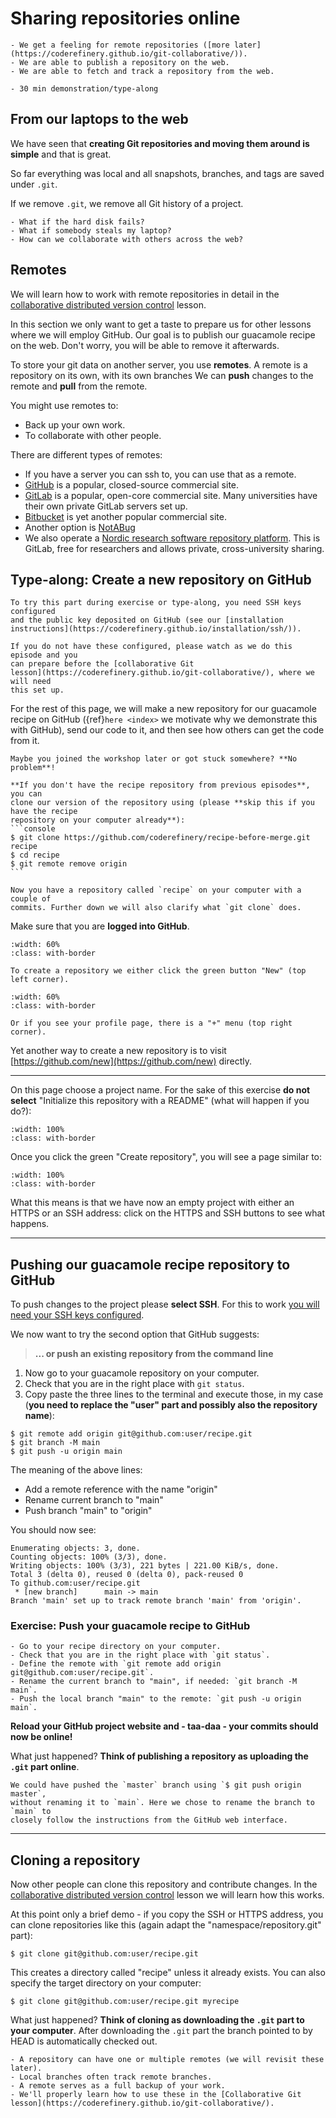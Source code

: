 # Sharing repositories online

```{objectives}
- We get a feeling for remote repositories ([more later](https://coderefinery.github.io/git-collaborative/)).
- We are able to publish a repository on the web.
- We are able to fetch and track a repository from the web.
```

```{instructor-note}
- 30 min demonstration/type-along
```


## From our laptops to the web

We have seen that **creating Git repositories and moving them around is
simple** and that is great.

So far everything was local and all snapshots, branches, and tags are saved under `.git`.

If we remove `.git`, we remove all Git history of a project.

```{discussion}
- What if the hard disk fails?
- What if somebody steals my laptop?
- How can we collaborate with others across the web?
```


## Remotes

We will learn how to work with remote repositories in detail in the
[collaborative distributed version control](https://coderefinery.github.io/git-collaborative/) lesson.

In this section we only want to get a taste to prepare us for other lessons
where we will employ GitHub.  Our goal is to publish our guacamole recipe on
the web. Don't worry, you will be able to remove it afterwards.

To store your git data on another server, you use **remotes**.
A remote is a repository on its own, with its own branches
We can **push** changes to the remote and **pull**
from the remote.

You might use remotes to:
- Back up your own work.
- To collaborate with other people.

There are different types of remotes:
- If you have a server you can ssh to, you can use that as a remote.
- [GitHub](https://github.com) is a popular, closed-source commercial site.
- [GitLab](https://about.gitlab.com) is a popular, open-core
  commercial site.  Many universities have their own private GitLab servers
  set up.
- [Bitbucket](https://bitbucket.org) is yet another popular commercial site.
- Another option is [NotABug](https://notabug.org)
- We also operate a [Nordic
  research software repository
  platform](https://coderefinery.org/repository/).
  This is GitLab, free for researchers and allows private,
  cross-university sharing.


## Type-along: Create a new repository on GitHub

```{admonition} We need SSH keys configured for this part to work
To try this part during exercise or type-along, you need SSH keys configured
and the public key deposited on GitHub (see our [installation
instructions](https://coderefinery.github.io/installation/ssh/)).

If you do not have these configured, please watch as we do this episode and you
can prepare before the [collaborative Git
lesson](https://coderefinery.github.io/git-collaborative/), where we will need
this set up.
```

For the rest of this page, we will make a new repository for our
guacamole recipe on GitHub ({ref}`here <index>` we motivate why we demonstrate this
with GitHub),
send our code to it, and then see how
others can get the code from it.

````{admonition} If you don't have the recipe repository from previous episodes
Maybe you joined the workshop later or got stuck somewhere? **No problem**!

**If you don't have the recipe repository from previous episodes**, you can
clone our version of the repository using (please **skip this if you have the recipe
repository on your computer already**):
```console
$ git clone https://github.com/coderefinery/recipe-before-merge.git recipe
$ cd recipe
$ git remote remove origin
```

Now you have a repository called `recipe` on your computer with a couple of
commits. Further down we will also clarify what `git clone` does.
````

Make sure that you are **logged into GitHub**.

```{figure} img/creating-using-web/new-top-left.png
:width: 60%
:class: with-border

To create a repository we either click the green button "New" (top left corner).
```

```{figure} img/creating-using-web/new-top-right.png
:width: 60%
:class: with-border

Or if you see your profile page, there is a "+" menu (top right corner).
```

Yet another way to create a new repository is to visit
[https://github.com/new](https://github.com/new) directly.

---

On this page choose a project name.
For the sake of this exercise **do not select**
"Initialize this repository with a README" (what will happen if you do?):
```{figure} img/creating-using-web/creating.png
:width: 100%
:class: with-border
```

Once you click the green "Create repository", you will see a page similar to:
```{figure} img/creating-using-web/created.png
:width: 100%
:class: with-border
```

What this means is that we have now an empty project with either an HTTPS or an
SSH address: click on the HTTPS and SSH buttons to see what happens.

---

## Pushing our guacamole recipe repository to GitHub

To push changes to the project please **select SSH**.
For this to work [you will need your SSH keys configured](https://coderefinery.github.io/installation/ssh/).

We now want to try the second option that GitHub suggests:

> **... or push an existing repository from the command line**

1. Now go to your guacamole repository on your computer.
2. Check that you are in the right place with `git status`.
3. Copy paste the three lines to the terminal and execute those, in my case (**you
  need to replace the "user" part and possibly also the repository name**):

  ```console
  $ git remote add origin git@github.com:user/recipe.git
  $ git branch -M main
  $ git push -u origin main
  ```

The meaning of the above lines:
- Add a remote reference with the name "origin"
- Rename current branch to "main"
- Push branch "main" to "origin"

You should now see:

```text
Enumerating objects: 3, done.
Counting objects: 100% (3/3), done.
Writing objects: 100% (3/3), 221 bytes | 221.00 KiB/s, done.
Total 3 (delta 0), reused 0 (delta 0), pack-reused 0
To github.com:user/recipe.git
 * [new branch]      main -> main
Branch 'main' set up to track remote branch 'main' from 'origin'.
```

### Exercise: Push your guacamole recipe to GitHub

```{exercise} Push-1: Push your guacamole recipe to GitHub
- Go to your recipe directory on your computer.
- Check that you are in the right place with `git status`.
- Define the remote with `git remote add origin git@github.com:user/recipe.git`.
- Rename the current branch to "main", if needed: `git branch -M main`.
- Push the local branch "main" to the remote: `git push -u origin main`.
```

**Reload your GitHub project website and - taa-daa - your commits should now be
online!**

What just happened? **Think of publishing a repository as uploading the `.git` part online**.

```{note}
We could have pushed the `master` branch using `$ git push origin master`,
without renaming it to `main`. Here we chose to rename the branch to `main` to
closely follow the instructions from the GitHub web interface.
```

---

## Cloning a repository

Now other people can clone this repository and contribute changes. In the
[collaborative distributed version control](https://coderefinery.github.io/git-collaborative/) lesson
we will learn how this works.

At this point only a brief demo - if you copy the SSH or HTTPS address, you can clone repositories like this
(again adapt the "namespace/repository.git" part):

```console
$ git clone git@github.com:user/recipe.git
```

This creates a directory called "recipe" unless it already exists. You can also specify the target directory
on your computer:

```console
$ git clone git@github.com:user/recipe.git myrecipe
```

What just happened? **Think of cloning as downloading the `.git` part to your
computer**. After downloading the `.git` part the branch pointed to by HEAD is
automatically checked out.

```{keypoints}
- A repository can have one or multiple remotes (we will revisit these later).
- Local branches often track remote branches.
- A remote serves as a full backup of your work.
- We'll properly learn how to use these in the [Collaborative Git lesson](https://coderefinery.github.io/git-collaborative/).
```
